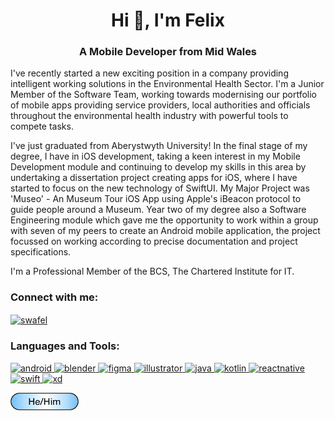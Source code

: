 <h1 align="center">Hi 👋, I'm Felix</h1>
<h3 align="center">A Mobile Developer from Mid Wales</h3>

I've recently started a new exciting position in a company providing intelligent working solutions in the Environmental Health Sector. I'm a Junior Member of the Software Team, working towards modernising our portfolio of mobile apps providing service providers, local authorities and officials throughout the environmental health industry with powerful tools to compete tasks.

I've just graduated from Aberystwyth University! In the final stage of my degree, I have in iOS development, taking a keen interest in my Mobile Development module and continuing to develop my skills in this area by undertaking a dissertation project creating apps for iOS, where I have started to focus on the new technology of SwiftUI. My Major Project was 'Museo' - An Museum Tour iOS App using Apple's iBeacon protocol to guide people around a Museum. Year two of my degree also a Software Engineering module which gave me the opportunity to work within a group with seven of my peers to create an Android mobile application, the project focussed on working according to precise documentation and project specifications.

I'm a Professional Member of the BCS, The Chartered Institute for IT.

<p align="left"> 
<h3 align="left">Connect with me:</h3>
<a href="https://linkedin.com/in/swafel" target="blank"><img align="center" src="https://cdn.jsdelivr.net/npm/simple-icons@3.0.1/icons/linkedin.svg" alt="swafel" height="30" width="40" /></a>
</p>

<h3 align="left">Languages and Tools:</h3>
<p align="left"> <a href="https://developer.android.com" target="_blank"> <img src="https://devicons.github.io/devicon/devicon.git/icons/android/android-original-wordmark.svg" alt="android" width="40" height="40"/> </a> <a href="" target="_blank"> <img src="https://download.blender.org/branding/community/blender_community_badge_white.svg" alt="blender" width="40" height="40"/> </a> <a href="https://www.figma.com/" target="_blank"> <img src="https://www.vectorlogo.zone/logos/figma/figma-icon.svg" alt="figma" width="40" height="40"/> </a> <a href="https://www.adobe.com/in/products/illustrator.html" target="_blank"> <img src="https://www.vectorlogo.zone/logos/adobe_illustrator/adobe_illustrator-icon.svg" alt="illustrator" width="40" height="40"/> </a> <a href="https://www.java.com" target="_blank"> <img src="https://devicons.github.io/devicon/devicon.git/icons/java/java-original-wordmark.svg" alt="java" width="40" height="40"/> </a> <a href="https://kotlinlang.org" target="_blank"> <img src="https://www.vectorlogo.zone/logos/kotlinlang/kotlinlang-icon.svg" alt="kotlin" width="40" height="40"/> </a> <a href="https://reactnative.dev/" target="_blank"> <img src="https://reactnative.dev/img/header_logo.svg" alt="reactnative" width="40" height="40"/> </a> <a href="" target="_blank"> <img src="https://devicons.github.io/devicon/devicon.git/icons/swift/swift-original-wordmark.svg" alt="swift" width="40" height="40"/> </a> <a href="https://www.adobe.com/products/xd.html" target="_blank"> <img src="https://cdn.worldvectorlogo.com/logos/adobe-xd.svg" alt="xd" width="40" height="40"/> </a> </p>

![He/Him](https://github.com/swafel/swafel/blob/master/pronouns.png)
